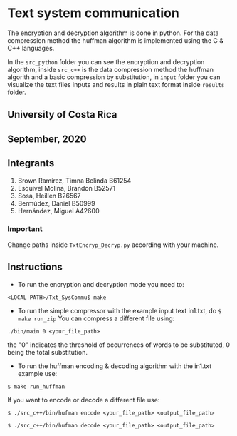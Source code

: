 # Text system communication
The encryption and decryption algorithm is done in python. 
For the data compression method the huffman algorithm is implemented using the C & C++ languages.

In the ``src_python`` folder you can see the encryption and decryption algorithm, inside ``src_c++`` is the 
data compression method the huffman algorith and a basic compression by 
substitution, in ``input`` folder you can visualize the text files inputs and 
results in plain text format inside ``results`` folder.


## University of Costa Rica
## September, 2020


## Integrants
1. Brown Ramírez, Timna Belinda  B61254
2. Esquivel Molina, Brandon B52571
3. Sosa, Heillen B26567
4. Bermúdez, Daniel B50999
5. Hernández, Miguel A42600

### Important
Change paths inside ``TxtEncryp_Decryp.py`` according with your machine.


## Instructions 
* To run the encryption and decryption mode you need to:

``
<LOCAL PATH>/Txt_SysCommu$ make 
``
* To run the simple compressor with the example input text in1.txt, do
``
$ make run_zip
``
You can compress a different file using:

``
./bin/main 0 <your_file_path>
``

the "0" indicates the threshold of occurrences of words to be substituted, 0 being the total substitution.

* To run the huffman encoding & decoding algorithm with the in1.txt example use:

``
$ make run_huffman
``

If you want to encode or decode a different file use:

``
$ ./src_c++/bin/hufman encode <your_file_path> <output_file_path>
``

``
$ ./src_c++/bin/hufman decode <your_file_path> <output_file_path>
``

